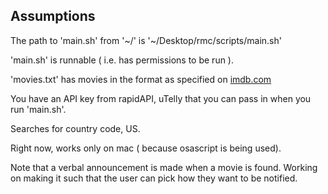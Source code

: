 ## Assumptions

The path to 'main.sh' from '~/' is '~/Desktop/rmc/scripts/main.sh'

'main.sh' is runnable ( i.e. has permissions to be run ).

'movies.txt' has movies in the format as specified on [imdb.com](https://www.imdb.com/)

You have an API key from rapidAPI, uTelly that you can pass in when you run 'main.sh'. 

Searches for country code, US. 

Right now, works only on mac ( because osascript is being used).

Note that a verbal announcement is made when a movie is found. Working on making it such that the user can pick how they want to be notified. 
